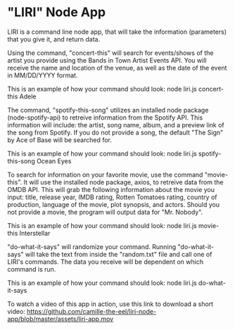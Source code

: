 # "LIRI" Node App

LIRI is a command line node app, that will take the information (parameters) that you give it, and return data. 

Using the command, "concert-this" will search for events/shows of the artist you provide using the Bands in Town Artist Events API. You will receive the name and location of the venue, as well as the date of the event in MM/DD/YYYY format.

This is an example of how your command should look:
node liri.js concert-this Adele

The command, "spotify-this-song" utilizes an installed node package (node-spotify-api) to retreive information from the Spotify API. This information will include: the artist, song name, album, and a preview link of the song from Spotify. If you do not provide a song, the default "The Sign" by Ace of Base will be searched for.

This is an example of how your command should look:
node liri.js spotify-this-song Ocean Eyes

To search for information on your favorite movie, use the command "movie-this". It will use the installed node package, axios, to retreive data from the OMDB API. This will grab the following information about the movie you input: title, release year, IMDB rating, Rotten Tomatoes rating, country of production, language of the movie, plot synopsis, and actors. Should you not provide a movie, the program will output data for "Mr. Nobody".

This is an example of how your command should look:
node liri.js movie-this Interstellar

"do-what-it-says" will randomize your command. Running "do-what-it-says" will take the text from inside the "random.txt" file and call one of LIRI's commands. The data you receive will be dependent on which command is run.

This is an example of how your command should look:
node liri.js do-what-it-says

To watch a video of this app in action, use this link to download a short video: 
https://github.com/camille-the-eel/liri-node-app/blob/master/assets/liri-app.mov
